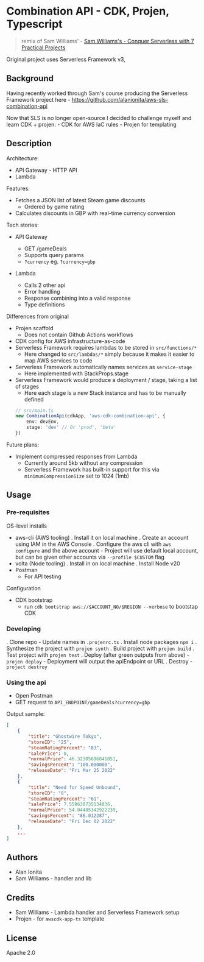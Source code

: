 # Combination API - CDK, Projen, Typescript

> remix of Sam Williams' - [Sam Williams's - Conquer Serverless with 7 Practical Projects]()

Original project uses Serverless Framework v3,

## Background

Having recently worked through Sam's course producing the Serverless Framework project here - https://github.com/alanionita/aws-sls-combination-api

Now that SLS is no longer open-source I decided to challenge myself and learn CDK + projen:
    - CDK for AWS IaC rules
    - Projen for templating

## Description

Architecture:
- API Gateway - HTTP API
- Lambda

Features:

- Fetches a JSON list of latest Steam game discounts
    - Ordered by game rating
- Calculates discounts in GBP with real-time currency conversion

Tech stories:
- API Gateway 
    - GET /gameDeals
    - Supports query params 
    - `?currency` eg. `?currency=gbp`

- Lambda
    - Calls 2 other api
    - Error handling
    - Response combining into a valid response
     - Type definitions



Differences from original
- Projen scaffold
    - Does not contain Github Actions workflows
- CDK config for AWS infrastructure-as-code
- Serverless Framework requires lambdas to be stored in `src/functions/*`
    - Here changed to `src/lambdas/*` simply because it makes it easier to map AWS services to code
- Serverless Framework automatically names services as `service-stage`
    - Here implemented with StackProps.stage
- Serverless Framework would produce a deployment / stage, taking a list of stages 
    - Here each stage is a new Stack instance and has to be manually defined
    ```typescript
    // src/main.ts
    new CombinationApi(cdkApp, 'aws-cdk-combination-api', {
        env: devEnv,
        stage: 'dev' // Or 'prod', 'beta'
    })

    ```

Future plans:
- Implement compressed responses from Lambda
    - Currently around 5kb without any compression
    - Serverless Framework has built-in support for this via `minimumCompressionSize` set to 1024 (1mb)

## Usage

### Pre-requisites

OS-level installs
- aws-cli (AWS tooling)
    . Install it on local machine
    . Create an account using IAM in the AWS Console
    . Configure the aws cli with `aws configure` and the above account
        - Project will use default local account, but can be given other accounts via `--profile $CUSTOM` flag 
- volta (Node tooling)
    . Install in on local machine
    . Install Node v20
- Postman
    - For API testing

Configuration
- CDK bootstrap
    - run `cdk bootstrap aws://$ACCOUNT_NO/$REGION --verbose` to bootstap CDK

### Developing

. Clone repo
    - Update names in `.projenrc.ts`
. Install node packages `npm i`
. Synthesize the project with `projen synth`
. Build project with `projen build`
. Test project with `projen test`
. Deploy (after green outputs from above)
    - `projen deploy`
    - Deployment will output the apiEndpoint or URL
. Destroy
    - `project destroy`

### Using the api

- Open Postman
- GET request to `API_ENDPOINT/gameDeals?currency=gbp`

Output sample:

```json
[
    {
        "title": "Ghostwire Tokyo",
        "storeID": "25",
        "steamRatingPercent": "83",
        "salePrice": 0,
        "normalPrice": 46.32305696841051,
        "savingsPercent": "100.000000",
        "releaseDate": "Fri Mar 25 2022"
    },
    {
        "title": "Need for Speed Unbound",
        "storeID": "8",
        "steamRatingPercent": "61",
        "salePrice": 7.559638735134836,
        "normalPrice": 54.04485342922239,
        "savingsPercent": "86.012287",
        "releaseDate": "Fri Dec 02 2022"
    },
    ...
]

```


## Authors

- Alan Ionita
- Sam Williams - handler and lib

## Credits 

- Sam Williams - Lambda handler and Serverless Framework setup
- Projen - for `awscdk-app-ts` template

## License

Apache 2.0
